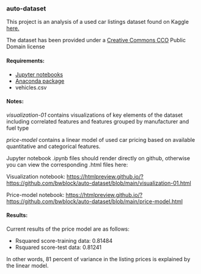 ### auto-dataset

This project is an analysis of a used car listings dataset found on Kaggle <a href="https://www.kaggle.com/austinreese/craigslist-carstrucks-data"> here.</a>

The dataset has been provided under a <a href="https://creativecommons.org/publicdomain/zero/1.0/">Creative Commons CCO</a> Public Domain license

#### Requirements:

- <a href="https://jupyter.org/"> Jupyter notebooks </a>
- <a href="https://www.anaconda.com/"> Anaconda package</a>
- vehicles.csv

#### Notes:

<i>visualization-01</i> contains visualizations of key elements of the dataset including correlated features and features grouped by manufacturer and fuel type

<i>price-model</i> contains a linear model of used car pricing based on available quantitative and categorical features.

Jupyter notebook .ipynb files should render directly on github, otherwise you can view the corresponding .html files here:

Visualization notebook:  https://htmlpreview.github.io/?https://github.com/bwblock/auto-dataset/blob/main/visualization-01.html

Price-model notebook: https://htmlpreview.github.io/?https://github.com/bwblock/auto-dataset/blob/main/price-model.html

#### Results:

Current results of the price model are as follows:

- Rsquared score-training data:  0.81484
- Rsquared score-test data:  0.81241

In other words, 81 percent of variance in the listing prices is explained by the linear model.


